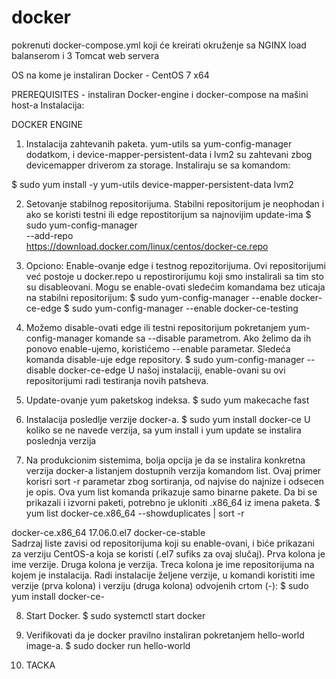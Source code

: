 # docker

pokrenuti docker-compose.yml koji će kreirati okruženje sa NGINX load balanserom i 3 Tomcat web servera

OS na kome je instaliran Docker - CentOS 7 x64

PREREQUISITES - instaliran Docker-engine i docker-compose na mašini host-a
Instalacija:

DOCKER ENGINE

1.	Instalacija zahtevanih paketa. yum-utils sa yum-config-manager dodatkom, i device-mapper-persistent-data i lvm2 su zahtevani zbog devicemapper driverom za storage.
Instaliraju se sa komandom:

$ sudo yum install -y yum-utils device-mapper-persistent-data lvm2

2.	Setovanje stabilnog repositorijuma. Stabilni repositorijum je neophodan i ako se koristi testni ili edge repostitorijum sa najnovijim update-ima
$ sudo yum-config-manager \
--add-repo \
https://download.docker.com/linux/centos/docker-ce.repo

3.	Opciono: Enable-ovanje edge i testnog repozitorijuma. Ovi repositorijumi već postoje u docker.repo u repostirorijumu koji smo instalirali sa tim sto su disableovani. Mogu se enable-ovati sledećim komandama bez uticaja na stabilni repositorijum:
$ sudo yum-config-manager --enable docker-ce-edge
$ sudo yum-config-manager --enable docker-ce-testing

4.	Možemo disable-ovati edge ili testni repositorijum pokretanjem yum-config-manager komande sa --disable parametrom. Ako želimo da ih ponovo enable-ujemo, koristićemo --enable parametar. Sledeća komanda disable-uje edge repository.
$ sudo yum-config-manager --disable docker-ce-edge
U našoj instalaciji, enable-ovani su ovi repositorijumi radi testiranja novih patsheva.

5.	Update-ovanje yum paketskog indeksa.
$ sudo yum makecache fast

6.	Instalacija posledlje verzije docker-a.
$ sudo yum install docker-ce
U koliko se ne navede verzija, sa yum install i yum update se instalira poslednja verzija

7.	Na produkcionim sistemima, bolja opcija je da se instalira konkretna verzija docker-a listanjem dostupnih verzija komandom list. Ovaj primer korisri sort -r parametar zbog sortiranja, od najvise do najnize i odsecen je opis. Ova yum list komanda prikazuje samo binarne pakete. Da bi se prikazali i izvorni paketi, potrebno je ukloniti .x86_64 iz imena paketa.
$ yum list docker-ce.x86_64  --showduplicates | sort -r

docker-ce.x86_64  17.06.0.el7                               docker-ce-stable  
Sadrzaj liste zavisi od repositorijuma koji su enable-ovani, i biće prikazani za verziju CentOS-a koja se koristi (.el7 sufiks za ovaj slučaj). Prva kolona je ime verzije. Druga kolona je verzija. Treca kolona je ime repositorijuma na kojem je instalacija. Radi instalacije željene verzije, u komandi koristiti ime verzije (prva kolona) i verziju (druga kolona) odvojenih crtom (-):
$ sudo yum install docker-ce-<VERSION>

8.	Start Docker.
$ sudo systemctl start docker
9.	Verifikovati da je docker pravilno instaliran pokretanjem hello-world image-a.
$ sudo docker run hello-world

10. TACKA
